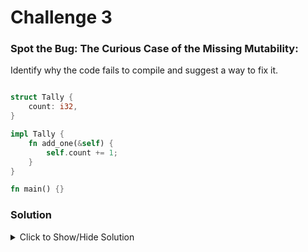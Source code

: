 # Challenge 3

### Spot the Bug: The Curious Case of the Missing Mutability:

Identify why the code fails to compile and suggest a way to fix it.

```rust

struct Tally {
    count: i32,
}

impl Tally {
    fn add_one(&self) {
        self.count += 1;
    }
}

fn main() {}

```

### Solution

<details>

<summary>Click to Show/Hide Solution</summary>

Explanation:

The Bug: Compiler error! You can't modify self.count within an &self method.

Taking &self is an immutable borrow. Methods with only &self promise not to change the underlying structure.

Solution: 

Make the method take &mut self to allow modification:
```rust
fn add(&mut self) {
    self.count += 1; 
}
```
</details>